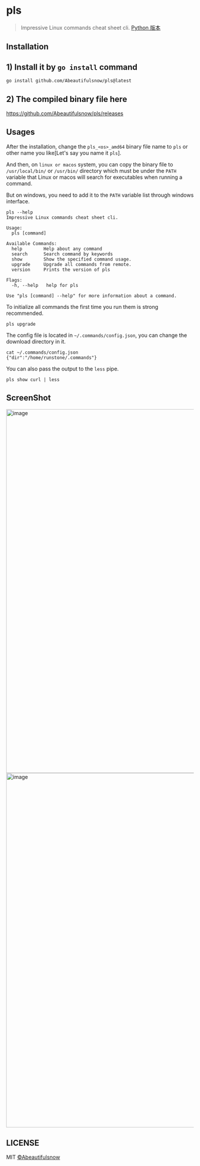 
# pls

> Impressive Linux commands cheat sheet cli. [Python 版本](https://github.com/chenjiandongx/how)

## Installation

## 1) Install it by `go install` command 

```shell
go install github.com/Abeautifulsnow/pls@latest
```

## 2) The compiled binary file here

https://github.com/Abeautifulsnow/pls/releases

## Usages

After the installation, change the `pls_<os>_amd64` binary file name to `pls` or other name you like[Let's say you name it `pls`].

And then, on `linux or macos` system, you can copy the binary file to `/usr/local/bin/` or `/usr/bin/` directory which must be under the `PATH` variable that Linux or macos will search for executables when running a command.

But on windows, you need to add it to the `PATH` variable list through windows interface.

```shell
pls --help
Impressive Linux commands cheat sheet cli.

Usage:
  pls [command]

Available Commands:
  help        Help about any command
  search      Search command by keywords
  show        Show the specified command usage.
  upgrade     Upgrade all commands from remote.
  version     Prints the version of pls

Flags:
  -h, --help   help for pls

Use "pls [command] --help" for more information about a command.
```

To initialize all commands the first time you run them is strong recommended.
```shell
pls upgrade
```

The config file is located in `~/.commands/config.json`, you can change the download directory in it.

```shell
cat ~/.commands/config.json
{"dir":"/home/runstone/.commands"}
```

You can also pass the output to the `less` pipe.
```shell
pls show curl | less
```

## ScreenShot

<img width="976" alt="image" src="https://github.com/Abeautifulsnow/pls/assets/28704977/355acc9d-cba3-4d24-b4c9-03ebdfcaa1f0">
<img width="951" alt="image" src="https://github.com/Abeautifulsnow/pls/assets/28704977/8b523a65-528a-4046-b5f8-9ed388e9e873">


## LICENSE

MIT [©Abeautifulsnow](https://github.com/Abeautifulsnow)

